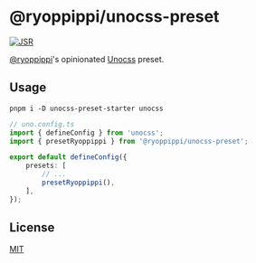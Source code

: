 # @ryoppippi/unocss-preset

[![JSR](https://jsr.io/badges/@ryoppippi/unocss-preset)](https://jsr.io/@ryoppippi/unocss-preset)

[@ryoppippi](https://ryoppippi.com/gh)'s opinionated [Unocss](https://unocss.com) preset.

## Usage

```shell
pnpm i -D unocss-preset-starter unocss
```

```ts
// uno.config.ts
import { defineConfig } from 'unocss';
import { presetRyoppippi } from '@ryoppippi/unocss-preset';

export default defineConfig({
	presets: [
		// ...
		presetRyoppippi(),
	],
});
```

## License

[MIT](./LICENSE)

